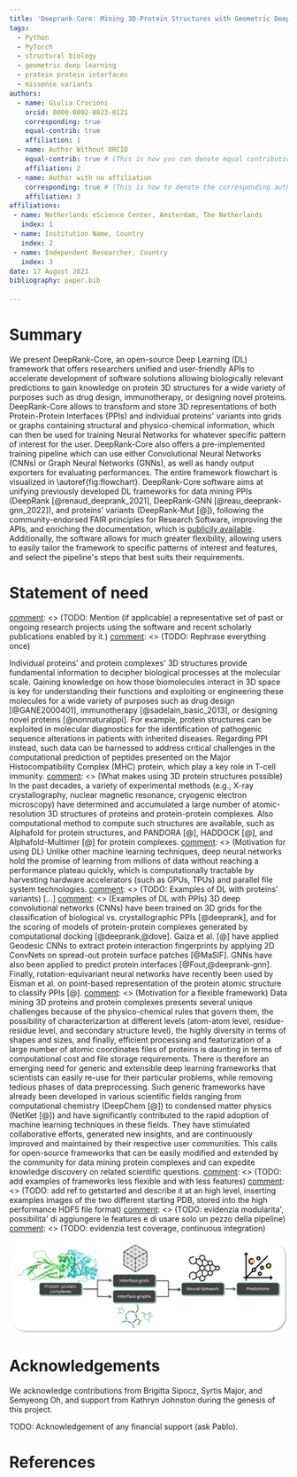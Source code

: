 ```yaml
---
title: 'Deeprank-Core: Mining 3D-Protein Structures with Geometric Deep Learning'
tags:
  - Python
  - PyTorch
  - structural biology
  - geometric deep learning
  - protein protein interfaces
  - missense variants
authors:
  - name: Giulia Crocioni
    orcid: 0000-0002-0823-0121
    corresponding: true
    equal-contrib: true
    affiliation: 1
  - name: Author Without ORCID
    equal-contrib: true # (This is how you can denote equal contributions between multiple authors)
    affiliation: 2
  - name: Author with no affiliation
    corresponding: true # (This is how to denote the corresponding author)
    affiliation: 3
affiliations:
 - name: Netherlands eScience Center, Amsterdam, The Netherlands
   index: 1
 - name: Institution Name, Country
   index: 2
 - name: Independent Researcher, Country
   index: 3
date: 17 August 2023
bibliography: paper.bib

---
```


[comment]: <> (TODO: update readme and getstarted with variants and with new title/summary after having well defined the entire paper)

# Summary
[comment]: <> (CHECK: Do the summary describe the high-level functionality and purpose of the software for a diverse, non-specialist audience?)

We present DeepRank-Core, an open-source Deep Learning (DL) framework that offers researchers unified and user-friendly APIs to accelerate development of software solutions allowing biologically relevant predictions to gain knowledge on protein 3D structures for a wide variety of purposes such as drug design, immunotherapy, or designing novel proteins. DeepRank-Core allows to transform and store 3D representations of both Protein-Protein Interfaces (PPIs) and individual proteins' variants into grids or graphs containing structural and physico-chemical information, which can then be used for training Neural Networks for whatever specific pattern of interest for the user. DeepRank-Core also offers a pre-implemented training pipeline which can use either Convolutional Neural Networks (CNNs) or Graph Neural Networks (GNNs), as well as handy output exporters for evaluating performances. The entire framework flowchart is visualized in \autoref{fig:flowchart}. DeepRank-Core software aims at unifying previously developed DL frameworks for data mining PPIs (DeepRank [@renaud_deeprank_2021], DeepRank-GNN [@reau_deeprank-gnn_2022]), and proteins' variants (DeepRank-Mut [@]), following the community-endorsed FAIR principles for Research Software, improving the APIs, and enriching the documentation, which is [publicily available](https://deeprankcore.readthedocs.io/en/latest/). Additionally, the software allows for much greater flexibility, allowing users to easily tailor the framework to specific patterns of interest and features, and select the pipeline's steps that best suits their requirements.

# Statement of need

[comment]: <> (CHECK: Do the authors clearly state what problems the software is designed to solve and who the target audience is?)
[comment]: <> (CHECK: Do the authors describe how this software compares to other commonly-used packages?)
[comment]: <> (TODO: Mention (if applicable) a representative set of past or ongoing research projects using the software and recent scholarly publications enabled by it.)
[comment]: <> (TODO: Rephrase everything once)

[comment]: <> (Motivation for using 3D protein structures)
Individual proteins' and protein complexes' 3D structures provide fundamental information to decipher biological processes at the molecular scale. Gaining knowledge on how those biomolecules interact in 3D space is key for understanding their functions and exploiting or engineering these molecules for a wide variety of purposes such as drug design [@GANE2000401], immunotherapy [@sadelain_basic_2013], or designing novel proteins [@nonnaturalppi]. For example, protein structures can be exploited in molecular diagnostics for the identification of pathogenic sequence alterations in patients with inherited diseases. Regarding PPI instead, such data can be harnessed to address critical challenges in the computational prediction of peptides presented on the Major Histocompatibility Complex (MHC) protein, which play a key role in T-cell immunity.
[comment]: <> (What makes using 3D protein structures possible)
In the past decades, a variety of experimental methods (e.g., X-ray crystallography, nuclear magnetic resonance, cryogenic electron microscopy) have determined and accumulated a large number of atomic-resolution 3D structures of proteins and protein-protein complexes. Also computational method to compute such structures are available, such as Alphafold for protein structures, and PANDORA [@], HADDOCK [@], and Alphafold-Multimer [@] for protein complexes.
[comment]: <> (Motivation for using DL)
Unlike other machine learning techniques, deep neural networks hold the promise of learning from millions of data without reaching a performance plateau quickly, which is computationally tractable by harvesting hardware accelerators (such as GPUs, TPUs) and parallel file system technologies.
[comment]: <> (TODO: Examples of DL with proteins' variants)
[...]
[comment]: <> (Examples of DL with PPIs)
3D deep convolutional networks (CNNs) have been trained on 3D grids for the classification of biological vs. crystallographic PPIs [@deeprank], and for the scoring of models of protein-protein complexes generated by computational docking [@deeprank,@dove]. Gaiza et al. [@] have applied Geodesic CNNs to extract protein interaction fingerprints by applying 2D ConvNets on spread-out protein surface patches [@MaSIF]. GNNs have also been applied to predict protein interfaces [@Fout,@deeprank-gnn]. Finally, rotation-equivariant neural networks have recently been used by Eisman et al. on point-based representation of the protein atomic structure to classify PPIs [@]. 
[comment]: <> (Motivation for a flexible framework)
Data mining 3D proteins and protein complexes presents several unique challenges because of the physico-chemical rules that govern them, the possibility of characterizartion at different levels (atom-atom level, residue-residue level, and secondary structure level), the highly diversity in terms of shapes and sizes, and finally, efficient processing and featurization of a large number of atomic coordinates files of proteins is daunting in terms of computational cost and file storage requirements. There is therefore an emerging need for generic and extensible deep learning frameworks that scientists can easily re-use for their particular problems, while removing tedious phases of data preprocessing. Such generic frameworks have already been developed in various scientific fields ranging from computational chemistry (DeepChem [@]) to condensed matter physics (NetKet [@]) and have significantly contributed to the rapid adoption of machine learning techniques in these fields. They have stimulated collaborative efforts, generated new insights, and are continuously improved and maintained by their respective user communities. This calls for open-source frameworks that can be easily modified and extended by the community for data mining protein complexes and can expedite knowledge discovery on related scientific questions.
[comment]: <> (TODO: add examples of frameworks less flexible and with less features)
[comment]: <> (TODO: add ref to getstarted and describe it at an high level, inserting examples images of the two different starting PDB, stored into the high performance HDF5 file format)
[comment]: <> (TODO: evidenzia modularita', possibilita' di aggiungere le features e di usare solo un pezzo della pipeline)
[comment]: <> (TODO: evidenzia test coverage, continuous integration)

[comment]: <> (TODO: Redo the flowchart including variants as well, and add HDF5 storage and PyTorch)
![DeepRank-Core framework overview. 3D coordinates of PPIs or proteins' variants are extracted from PDB files and converted into graphs or grids, using either an atomic or a residual level, depending on the user’s requirements. The data can be then used in the pre-implemented training pipeline implemented in PyTorch to compute predictions. \label{fig:flowchart}](deeprankcore.png)

# Acknowledgements

We acknowledge contributions from Brigitta Sipocz, Syrtis Major, and Semyeong
Oh, and support from Kathryn Johnston during the genesis of this project.

TODO: Acknowledgement of any financial support (ask Pablo).

# References
